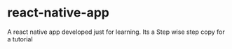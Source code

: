 # react-native-app

A react native app developed just for learning. Its a Step wise step copy for a tutorial
